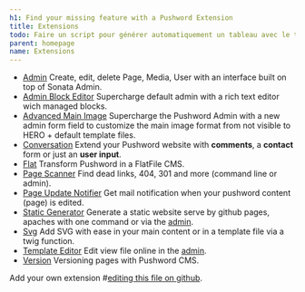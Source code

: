```yaml
---
h1: Find your missing feature with a Pushword Extension
title: Extensions
todo: Faire un script pour générer automatiquement un tableau avec le titre, la description, officially maintained (X/V), le nombre de Stars
parent: homepage
name: Extensions
---
```


-   [Admin](/extension/admin)
    Create, edit, delete Page, Media, User with an interface built on top of Sonata Admin.
-   [Admin Block Editor](/extension/admin-block-editor)
    Supercharge default admin with a rich text editor wich managed blocks.
-   [Advanced Main Image](/extension/advanced-main-image)
    Supercharge the Pushword Admin with a new admin form field to customize the main image format from not visible to HERO + default template files.
-   [Conversation](/extension/conversation)
    Extend your Pushword website with **comments**, a **contact** form or just an **user input**.
-   [Flat](/extension/flat)
    Transform Pushword in a FlatFile CMS.
-   [Page Scanner](/extension/page-scanner)
    Find dead links, 404, 301 and more (command line or admin).
-   [Page Update Notifier](/extension/page-update-notifier)
    Get mail notification when your pushword content (page) is edited.
-   [Static Generator](/extension/static-generator)
    Generate a static website serve by github pages, apaches with one command or via the [admin](https://pushword.piedweb.com/extension/admin).
-   [Svg](/extension/svg)
    Add SVG with ease in your main content or in a template file via a twig function.
-   [Template Editor](/extension/template-editor)
    Edit view file online in the [admin](https://pushword.piedweb.com/extension/admin).
-   [Version](/extension/version)
    Versioning pages with Pushword CMS.

Add your own extension #[editing this file on github](https://github.com/Pushword/Pushword/edit/main/packages/docs/content/extensions.md).
